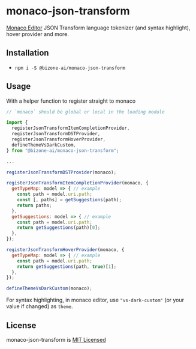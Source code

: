 # monaco-json-transform

[Monaco Editor](https://github.com/microsoft/monaco-editor) JSON Transform language tokenizer (and syntax highlight), hover provider and more.

## Installation

- `npm i -S @bizone-ai/monaco-json-transform`

## Usage

With a helper function to register straight to monaco
```js
// `monaco` should be global or local in the loading module

import {
  registerJsonTransformItemCompletionProvider,
  registerJsonTransformDSTProvider,
  registerJsonTransformHoverProvider,
  defineThemeVsDarkCustom,
} from "@bizone-ai/monaco-json-transform";

...

registerJsonTransformDSTProvider(monaco);

registerJsonTransformItemCompletionProvider(monaco, {
  getTypeMap: model => { // example
    const path = model.uri.path;
    const [, paths] = getSuggestions(path);
    return paths;
  },
  getSuggestions: model => { // example
    const path = model.uri.path;
    return getSuggestions(path)[0];
  },
});

registerJsonTransformHoverProvider(monaco, {
  getTypeMap: model => { // example
    const path = model.uri.path;
    return getSuggestions(path, true)[1];
  },
});

defineThemeVsDarkCustom(monaco);
```


For syntax highlighting, in monaco editor, use `"vs-dark-custom"` (or your value if changed) as `theme`.

## License

monaco-json-transform is [MIT Licensed](https://github.com/elisherer/monaco-languages-json-transform/blob/master/LICENSE)
